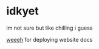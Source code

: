 # idkyet
im not sure but like chilling i guess

[weeeh](portfolio-website/README) for deploying website docs
